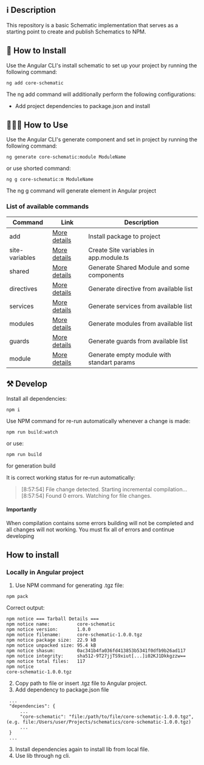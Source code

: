 
## ℹ️️ Description

This repository is a basic Schematic implementation that serves as a starting point to create and publish Schematics to NPM.

## 🔧 How to Install

Use the Angular CLI's install schematic to set up your project by running the following command:

```
ng add core-schematic
```

The ng add command will additionally perform the following configurations:

 - Add project dependencies to package.json and install


## 👨🏻‍🏫 How to Use

Use the Angular CLI's generate component and set in project by running the following command:

```
ng generate core-schematic:module ModuleName
```
 
or use shorted command:

```
ng g core-schematic:m ModuleName
```

The ng g command will generate element in Angular project

### List of available commands

Command       |  Link                            |Description
------------- | ---------------------------------|-------------
add           |[More details](http://github.com) | Install package to project
site-variables|[More details](docs/shared.md)    | Create Site variables in app.module.ts
shared        |[More details](docs/shared.md)    | Generate Shared Module and some components
directives    |[More details](http://github.com) | Generate directive from available list
services      |[More details](http://github.com) | Generate services from available list
modules       |[More details](http://github.com) | Generate modules from available list
guards        |[More details](http://github.com) | Generate guards from available list
module        |[More details](docs/shared.md)    | Generate empty module with standart params



## ⚒ Develop

Install all dependencies:

```
npm i
```

Use NPM command for re-run automatically whenever a change is made:

```
npm run build:watch
```
or use:
```
npm run build
```
for generation build

It is correct working status for  re-run automatically:

> [8:57:54] File change detected. Starting incremental compilation... <br>
> [8:57:54] Found 0 errors. Watching for file changes.

#### Importantly 

When compilation contains some errors building will not be completed and all changes will not working. You must fix all of errors and continue developing


## How to install 

###  Locally in Angular project

1. Use NPM command for generating .tgz file:
```
npm pack
```

Correct output:

```
npm notice === Tarball Details === 
npm notice name:          core-schematic                          
npm notice version:       1.0.0                                   
npm notice filename:      core-schematic-1.0.0.tgz                
npm notice package size:  22.9 kB                                 
npm notice unpacked size: 95.4 kB                                 
npm notice shasum:        0ac341b4fa036fd413853b5341f0dfb9b26ad117
npm notice integrity:     sha512-9T27jjTS9xiut[...]i02KJ1Dkkgzzw==
npm notice total files:   117                                     
npm notice 
core-schematic-1.0.0.tgz
```

2. Copy path to file or insert .tgz file to Angular project.
3. Add dependency to package.json file

```
 ...
 "dependencies": {
     ...
     "core-schematic": "file:/path/to/file/core-schematic-1.0.0.tgz", (e.g. file:/Users/user/Projects/schematics/core-schematic-1.0.0.tgz)
     ...
 }
 ...

```
3. Install dependencies again to install lib from local file.
4. Use lib through ng cli.





